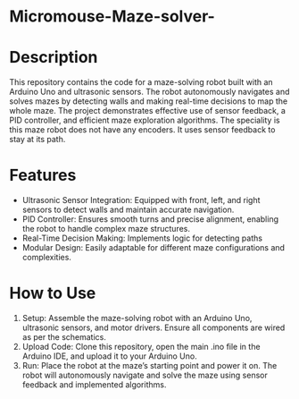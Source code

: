 # Micromouse-Maze-solver-
# Description 
This repository contains the code for a maze-solving robot built with an Arduino Uno and ultrasonic sensors. The robot autonomously navigates and solves mazes by detecting walls and making real-time decisions to map the whole maze. The project demonstrates effective use of sensor feedback, a PID controller, and efficient maze exploration algorithms. The speciality is this maze robot does not have any encoders. It uses sensor feedback to stay at its path.

# Features 
* Ultrasonic Sensor Integration: Equipped with front, left, and right sensors to detect walls and maintain accurate navigation.
* PID Controller: Ensures smooth turns and precise alignment, enabling the robot to handle complex maze structures.
* Real-Time Decision Making: Implements logic for detecting paths
* Modular Design: Easily adaptable for different maze configurations and complexities.

# How to Use
1. Setup: Assemble the maze-solving robot with an Arduino Uno, ultrasonic sensors, and motor drivers. Ensure all components are wired as per the schematics.
2. Upload Code: Clone this repository, open the main .ino file in the Arduino IDE, and upload it to your Arduino Uno.
3. Run: Place the robot at the maze’s starting point and power it on. The robot will autonomously navigate and solve the maze using sensor feedback and implemented algorithms.
